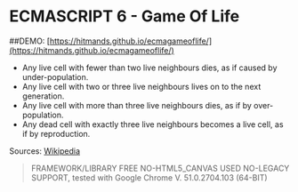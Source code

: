 ECMASCRIPT 6 - Game Of Life
=======

##DEMO:  [https://hitmands.github.io/ecmagameoflife/](https://hitmands.github.io/ecmagameoflife/)

- Any live cell with fewer than two live neighbours dies, as if caused by under-population.
- Any live cell with two or three live neighbours lives on to the next generation.
- Any live cell with more than three live neighbours dies, as if by over-population.
- Any dead cell with exactly three live neighbours becomes a live cell, as if by reproduction.


Sources: 
[Wikipedia](https://en.wikipedia.org/wiki/Conway%27s_Game_of_Life)

> FRAMEWORK/LIBRARY FREE
> NO-HTML5_CANVAS USED
> NO-LEGACY SUPPORT, tested with Google Chrome V. 51.0.2704.103 (64-BIT)

